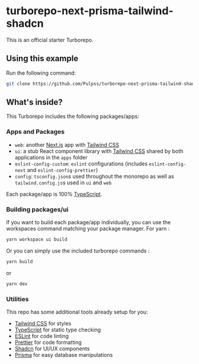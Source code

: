 # turborepo-next-prisma-tailwind-shadcn

This is an official starter Turborepo.

## Using this example

Run the following command:

```sh
git clone https://github.com/Pulpss/turborepo-next-prisma-tailwind-shadcn.git
```

## What's inside?

This Turborepo includes the following packages/apps:

### Apps and Packages

- `web`: another [Next.js](https://nextjs.org/) app with [Tailwind CSS](https://tailwindcss.com/)
- `ui`: a stub React component library with [Tailwind CSS](https://tailwindcss.com/) shared by both applications in the `apps` folder
- `eslint-config-custom`: `eslint` configurations (includes `eslint-config-next` and `eslint-config-prettier`)
- `config`: `tsconfig.json`s used throughout the monorepo as well as `tailwind.config.js`s used in `ui` and `web`

Each package/app is 100% [TypeScript](https://www.typescriptlang.org/).

### Building packages/ui

If you want to build each package/app individually, you can use the workspaces command matching your package manager. For yarn :

````sh
yarn workspace ui build
````

Or you can simply use the included turborepo commands :

````sh
yarn build
````
or
````sh
yarn dev
````

### Utilities

This repo has some additional tools already setup for you:

- [Tailwind CSS](https://tailwindcss.com/) for styles
- [TypeScript](https://www.typescriptlang.org/) for static type checking
- [ESLint](https://eslint.org/) for code linting
- [Prettier](https://prettier.io) for code formatting
- [Shadcn](https://ui.shadcn.com/) for UI/UX components
- [Prisma](https://www.prisma.io/) for easy database manipulations

